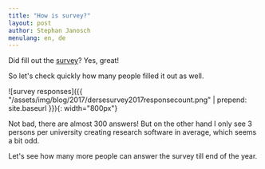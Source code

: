 ```yaml
---
title: "How is survey?"
layout: post
author: Stephan Janosch
menulang: en, de
---
```


Did fill out the [survey](/blog/2017/10/19/survey-about-research-software-in-germany-2017.html)? Yes, great! 

So let's check quickly how many people filled it out as well.

![survey responses]({{ "/assets/img/blog/2017/dersesurvey2017responsecount.png" | prepend: site.baseurl }}){: width="800px"}

Not bad, there are almost 300 answers! But on the other hand I only see 3 persons per university creating research software in average, which seems a bit odd.
 
Let's see how many more people can answer the survey till end of the year. 


 
